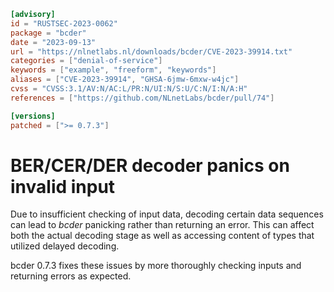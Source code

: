 ```toml
[advisory]
id = "RUSTSEC-2023-0062"
package = "bcder"
date = "2023-09-13"
url = "https://nlnetlabs.nl/downloads/bcder/CVE-2023-39914.txt"
categories = ["denial-of-service"]
keywords = ["example", "freeform", "keywords"]
aliases = ["CVE-2023-39914", "GHSA-6jmw-6mxw-w4jc"]
cvss = "CVSS:3.1/AV:N/AC:L/PR:N/UI:N/S:U/C:N/I:N/A:H"
references = ["https://github.com/NLnetLabs/bcder/pull/74"]

[versions]
patched = [">= 0.7.3"]
```

# BER/CER/DER decoder panics on invalid input

Due to insufficient checking of input data, decoding certain data sequences
can lead to _bcder_ panicking rather than returning an error. This can affect
both the actual decoding stage as well as accessing content of types that
utilized delayed decoding.

bcder 0.7.3 fixes these issues by more thoroughly checking inputs and
returning errors as expected.

